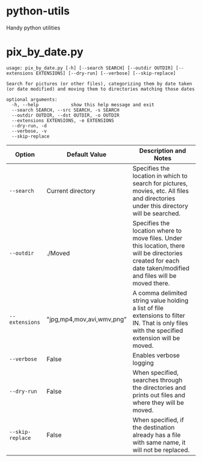 # python-utils
Handy python utilities

# pix_by_date.py
```
usage: pix_by_date.py [-h] [--search SEARCH] [--outdir OUTDIR] [--extensions EXTENSIONS] [--dry-run] [--verbose] [--skip-replace]

Search for pictures (or other files), categorizing them by date taken (or date modified) and moving them to directories matching those dates

optional arguments:
  -h, --help            show this help message and exit
  --search SEARCH, --src SEARCH, -s SEARCH
  --outdir OUTDIR, --dst OUTDIR, -o OUTDIR
  --extensions EXTENSIONS, -e EXTENSIONS
  --dry-run, -d
  --verbose, -v
  --skip-replace
```

| Option | Default Value | Description and Notes |
|--------|---------------|-----------------------|
| `--search` | Current directory | Specifies the location in which to search for pictures, movies, etc. All files and directories under this directory will be searched. |
| `--outdir` | ./Moved | Specifies the location where to move files. Under this location, there will be directories created for each date taken/modified and files will be moved there. |
| `--extensions` | "jpg,mp4,mov,avi,wmv,png" | A comma delimited string value holding a list of file extensions to filter IN. That is only files with the specified extension will be moved. |
| `--verbose` | False | Enables verbose logging |
| `--dry-run` | False | When specified, searches through the directories and prints out files and where they will be moved. |
| `--skip-replace` | False | When specified, if the destination already has a file with same name, it will not be replaced. |

